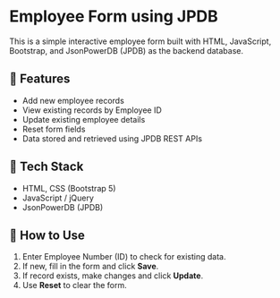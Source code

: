 # Employee Form using JPDB 

This is a simple interactive employee form built with HTML, JavaScript, Bootstrap, and JsonPowerDB (JPDB) as the backend database.

## 🔧 Features
- Add new employee records
- View existing records by Employee ID
- Update existing employee details
- Reset form fields
- Data stored and retrieved using JPDB REST APIs

## 🧰 Tech Stack
- HTML, CSS (Bootstrap 5)
- JavaScript / jQuery
- JsonPowerDB (JPDB)

## 🚀 How to Use
1. Enter Employee Number (ID) to check for existing data.
2. If new, fill in the form and click **Save**.
3. If record exists, make changes and click **Update**.
4. Use **Reset** to clear the form.


